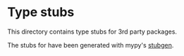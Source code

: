 # Type stubs

This directory contains type stubs for 3rd party packages.

The stubs for have been generated with mypy's [stubgen](https://mypy.readthedocs.io/en/stable/stubgen.html).
